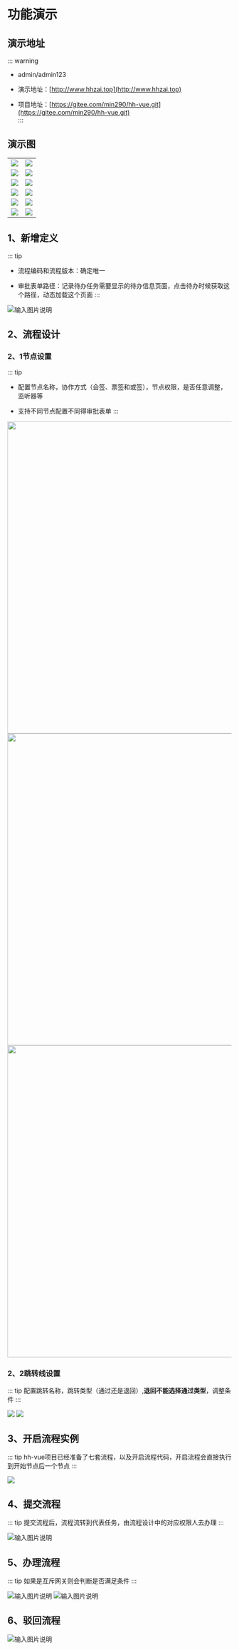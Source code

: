# 功能演示
<!-- @include: ../other/betweengg.md -->


## 演示地址

::: warning
- admin/admin123

- 演示地址：[http://www.hhzai.top](http://www.hhzai.top)  
- 项目地址：[https://gitee.com/min290/hh-vue.git](https://gitee.com/min290/hh-vue.git)  
:::

## 演示图

<table>
    <tbody>
        <tr>
        <td><img src="https://foruda.gitee.com/images/1736763187046620959/814fd4bf_2218307.png"/></td>
        <td><img src="https://foruda.gitee.com/images/1736763199058517932/2b01c913_2218307.png"/></td>
    </tr>
    <tr>
        <td><img src="https://foruda.gitee.com/images/1736763731091619270/d74d099d_2218307.png"/></td>
        <td><img src="https://foruda.gitee.com/images/1736763757217975424/4d1053a9_2218307.png"/></td>
    </tr>
    <tr>
        <td><img src="https://foruda.gitee.com/images/1736763846364044932/e3c2552d_2218307.png"/></td>
        <td><img src="https://foruda.gitee.com/images/1703641952765512992/dc187080_2218307.png"/></td>
    </tr>
    <tr>
        <td><img src="https://foruda.gitee.com/images/1736762724064103953/a3934696_2218307.png"/></td>
        <td><img src="https://foruda.gitee.com/images/1736762828094704587/9c0f51c8_2218307.png"/></td>
    </tr>
    <tr>
        <td><img src="https://foruda.gitee.com/images/1736762913994459048/2b4b05bc_2218307.png"/></td>
        <td><img src="https://foruda.gitee.com/images/1736762989286625820/0cfad72f_2218307.png"/></td>
    </tr>
    <tr>
        <td><img src="https://foruda.gitee.com/images/1736763079110050572/6e068531_2218307.png"/></td>
        <td><img src="https://foruda.gitee.com/images/1736763097281901410/31cf558d_2218307.png"/></td>
    </tr>
    </tbody>
</table>


## 1、新增定义
::: tip
- 流程编码和流程版本：确定唯一

- 审批表单路径：记录待办任务需要显示的待办信息页面，点击待办时候获取这个路径，动态加载这个页面
:::


![输入图片说明](https://foruda.gitee.com/images/1703667450784737720/940b2bab_2218307.png "屏幕截图")

## 2、流程设计
### 2、1节点设置
::: tip 
- 配置节点名称，协作方式（会签、票签和或签），节点权限，是否任意调整，监听器等

- 支持不同节点配置不同得审批表单
:::


<div><img src="https://foruda.gitee.com/images/1734589294761157636/ac74e327_2218307.png" width="700" /></div>
<div><img src="https://foruda.gitee.com/images/1742261152703131620/939d9684_2218307.png" width="700" /></div>
<div><img src="https://foruda.gitee.com/images/1732545153700629064/3183155f_2218307.png" width="700" /></div>

### 2、2跳转线设置
::: tip 
配置跳转名称，跳转类型（通过还是退回）,**退回不能选择通过类型**，调整条件
:::


![](/defSkip.png)
![](https://foruda.gitee.com/images/1726905626290177483/195615fc_2218307.png)
## 3、开启流程实例
::: tip
hh-vue项目已经准备了七套流程，以及开启流程代码，开启流程会直接执行到开始节点后一个节点
:::

![](/addIns.png)


## 4、提交流程
::: tip
提交流程后，流程流转到代表任务，由流程设计中的对应权限人去办理
:::


![输入图片说明](https://foruda.gitee.com/images/1703668493778770778/d77716b5_2218307.png "屏幕截图")


## 5、办理流程
::: tip
如果是互斥网关则会判断是否满足条件
:::


![输入图片说明](https://foruda.gitee.com/images/1703668882786849328/0b9554ec_2218307.png "屏幕截图")
![输入图片说明](https://foruda.gitee.com/images/1703668896500858952/c9dc78e1_2218307.png "屏幕截图")

## 6、驳回流程

![输入图片说明](https://foruda.gitee.com/images/1703669345903195445/4ba131bc_2218307.png "屏幕截图")
